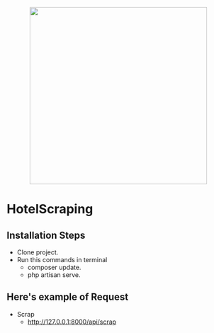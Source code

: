 
<p align="center"><a href="https://laravel.com" target="_blank"><img src="https://raw.githubusercontent.com/laravel/art/master/logo-lockup/5%20SVG/2%20CMYK/1%20Full%20Color/laravel-logolockup-cmyk-red.svg" width="400"></a></p>

# HotelScraping

## Installation Steps

-   Clone project.
-   Run this commands in terminal
    -   composer update.
    -   php artisan serve.

## Here's example of Request
- Scrap
    - http://127.0.0.1:8000/api/scrap